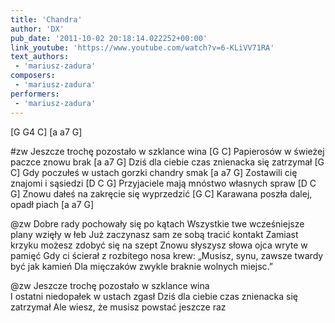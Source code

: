 ```yaml
---
title: 'Chandra'
author: 'DX'
pub_date: '2011-10-02 20:18:14.022252+00:00'
link_youtube: 'https://www.youtube.com/watch?v=6-KLiVV71RA'
text_authors:
 - 'mariusz-zadura'
composers:
 - 'mariusz-zadura'
performers:
 - 'mariusz-zadura'
---
```


[G G4 C]
[a a7 G]

#zw
Jeszcze trochę pozostało w szklance wina [G C]
Papierosów w świeżej paczce znowu brak [a a7 G]
Dziś dla ciebie czas znienacka się zatrzymał [G C]
Gdy poczułeś w ustach gorzki chandry smak [a a7 G]
Zostawili cię znajomi i sąsiedzi [D C G]
Przyjaciele mają mnóstwo własnych spraw [D C G]
Znowu dałeś na zakręcie się wyprzedzić [G C]
Karawana poszła dalej, opadł piach [a a7 G]

@zw
Dobre rady pochowały się po kątach
Wszystkie twe wcześniejsze plany wzięły w łeb
Już zaczynasz sam ze sobą tracić kontakt
Zamiast krzyku możesz zdobyć się na szept
Znowu słyszysz słowa ojca wryte w pamięć
Gdy ci ścierał z rozbitego nosa krew:
„Musisz, synu, zawsze twardy być jak kamień
Dla mięczaków zwykle braknie wolnych miejsc.” 

@zw
Jeszcze trochę pozostało w szklance wina	
I ostatni niedopałek w ustach zgasł
Dziś dla ciebie czas znienacka się zatrzymał
Ale wiesz, że musisz powstać jeszcze raz